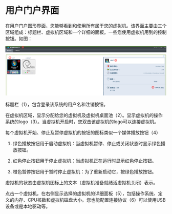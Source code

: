# 用户门户界面

在用户门户图形界面，您能够看到和使用所有属于您的虚拟机。该界面主要由三个区域组成：标题栏、虚拟机区域和一个详细的面板。一些您使用虚拟机用到的控制按钮。如图：

![图4](../images/user-4.png)

标题栏（1），包含登录该系统的用户名和注销按钮。

在虚拟机区域，显示分配给您的虚拟机及虚拟机桌面池（2）。显示虚拟机的操作系统的logo（3）。当虚拟机开启时，您双击该虚拟机的logo可以连接虚拟机。

每个虚拟机开始、停止及暂停虚拟机的按钮的图标类似一个媒体播放按钮（4）

1.  绿色播放按钮用于启动虚拟机：当虚拟机暂停、停止或关闭状态时显示绿色播放按钮。

2.  红色停止按钮用于停止虚拟机：当虚拟机正在运行时显示红色停止按钮。

3.  橙色暂停按钮用于暂时停止虚拟机：为了重新启动它，按绿色播放按钮。

虚拟机的状态由虚拟机图标上的文本（虚拟机准备就绪活虚拟机关闭）表示。

点击一个虚拟机，在右侧显示选择的虚拟机的详细面板（5），包括操作系统、定义的内存、CPU核数和虚拟机磁盘大小。您也能配置连接协议（6）可以使用USB设备或是本地驱动等。


